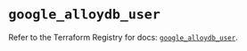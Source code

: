 # `google_alloydb_user`

Refer to the Terraform Registry for docs: [`google_alloydb_user`](https://registry.terraform.io/providers/hashicorp/google/6.11.2/docs/resources/alloydb_user).
